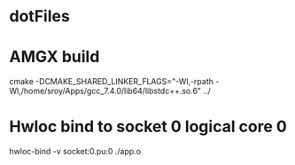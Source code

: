 # dotFiles

# AMGX build
cmake -DCMAKE_SHARED_LINKER_FLAGS="-Wl,-rpath -Wl,/home/sroy/Apps/gcc_7.4.0/lib64/libstdc++.so.6" ../

# Hwloc bind to socket 0 logical core 0
hwloc-bind -v socket:0.pu:0 ./app.o
